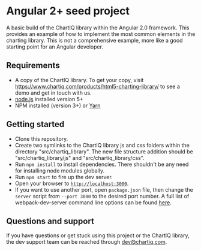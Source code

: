 # Angular 2+ seed project

A basic build of the ChartIQ library within the Angular 2.0 framework. This provides an example of how to implement the most common elements in the charting library. This is not a comprehensive example, more like a good starting point for an Angular developer.

## Requirements

- A copy of the ChartIQ library. To get your copy, visit https://www.chartiq.com/products/html5-charting-library/ to see a demo and get in touch with us.
- [node.js](https://nodejs.org/) installed version 5+
- NPM installed (version 3+) or [Yarn](https://yarnpkg.com/en/)


## Getting started

- Clone this repository.
- Create two symlinks to the ChartIQ library js and css folders within the directory "src/chartiq_library". The new file structure addition should be "src/chartiq_library/js" and "src/chartiq_library/css".
- Run `npm install` to install dependencies. There shouldn't be any need for installing node modules globally.
- Run `npm start` to fire up the dev server.
- Open your browser to [`http://localhost:3000`](http://localhost:3000).
- If you want to use another port, open `package.json` file, then change the `server` script from `--port 3000` to the desired port number. A full list of webpack-dev-server command line options can be found [here](https://webpack.github.io/docs/webpack-dev-server.html#webpack-dev-server-cli).

## Questions and support

If you have questions or get stuck using this project or the ChartIQ library, the dev support team can be reached through [dev@chartiq.com](mailto:dev@chartiq.com).
